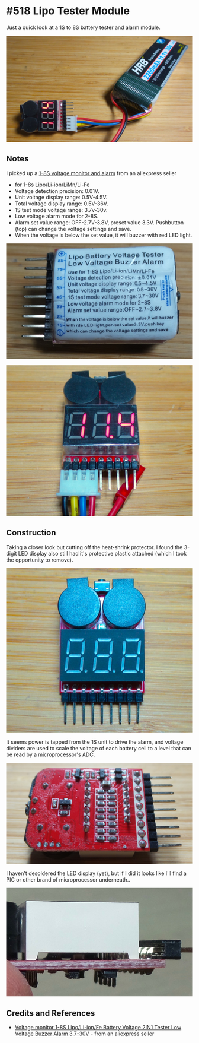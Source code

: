 # #518 Lipo Tester Module

Just a quick look at a 1S to 8S battery tester and alarm module.

![Build](./assets/LipoTesterModule_build.jpg?raw=true)

## Notes

I picked up a [1-8S voltage monitor and alarm](https://www.aliexpress.com/item/32847601843.html) from an aliexpress seller

* for 1-8s Lipo/Li-ion/LiMn/Li-Fe
* Voltage detection precision: 0.01V.
* Unit voltage display range: 0.5V-4.5V.
* Total voltage display range: 0.5V-36V.
* 1S test mode voltage range: 3.7v-30v.
* Low voltage alarm mode for 2-8S.
* Alarm set value range: OFF-2.7V-3.8V, preset value 3.3V. Pushbutton (top) can change the voltage settings and save.
* When the voltage is below the set value, it will buzzer with red LED light.

![module_back](./assets/module_back.jpg?raw=true)

![module_front](./assets/module_front.jpg?raw=true)

## Construction

Taking a closer look but cutting off the heat-shrink protector.
I found the 3-digit LED display also still had it's protective plastic attached (which I took the opportunity to remove).

![cu1](./assets/cu1.jpg?raw=true)

It seems power is tapped from the 1S unit to drive the alarm,
and voltage dividers are used to scale the voltage of each battery cell to a level that can be read by a microprocessor's ADC.

![cu2](./assets/cu2.jpg?raw=true)

I haven't desoldered the LED display (yet), but if I did it looks like I'll find a PIC or other brand of microprocessor underneath..

![cu3](./assets/cu3.jpg?raw=true)

## Credits and References

* [Voltage monitor 1-8S Lipo/Li-ion/Fe Battery Voltage 2IN1 Tester Low Voltage Buzzer Alarm 3.7-30V](https://www.aliexpress.com/item/32847601843.html) - from an aliexpress seller

